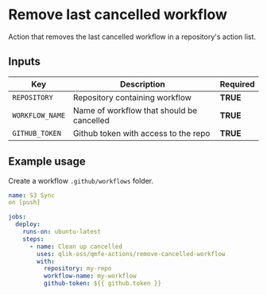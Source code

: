 # Remove last cancelled workflow

Action that removes the last cancelled workflow in a repository's action list.

## Inputs

| Key             | Description                               | Required |
| --------------- | ----------------------------------------- | -------- |
| `REPOSITORY`    | Repository containing workflow            | **TRUE** |
| `WORKFLOW_NAME` | Name of workflow that should be cancelled | **TRUE** |
| `GITHUB_TOKEN`  | Github token with access to the repo      | **TRUE** |

## Example usage

Create a workflow `.github/workflows` folder.

```yaml
name: S3 Sync
on [push]

jobs:
  deploy:
    runs-on: ubuntu-latest
    steps:
      - name: Clean up cancelled
        uses: qlik-oss/qmfe-actions/remove-cancelled-workflow
        with:
          repository: my-repo
          workflow-name: my-workflow
          github-token: ${{ github.token }}
```

